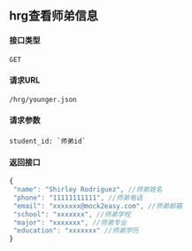 ## hrg查看师弟信息
#### 接口类型
	GET
#### 请求URL
	/hrg/younger.json
#### 请求参数
	student_id: `师弟id`
#### 返回接口
```js
{
 "name": "Shirley Rodriguez", //师弟姓名
 "phone": "11111111111", //师弟电话
 "email": "xxxxxxx@mock2easy.com", //师弟邮箱
 "school": "xxxxxxx", //师弟学校
 "major": "xxxxxxx", //师弟专业
 "education": "xxxxxxx" //师弟学历
}
```